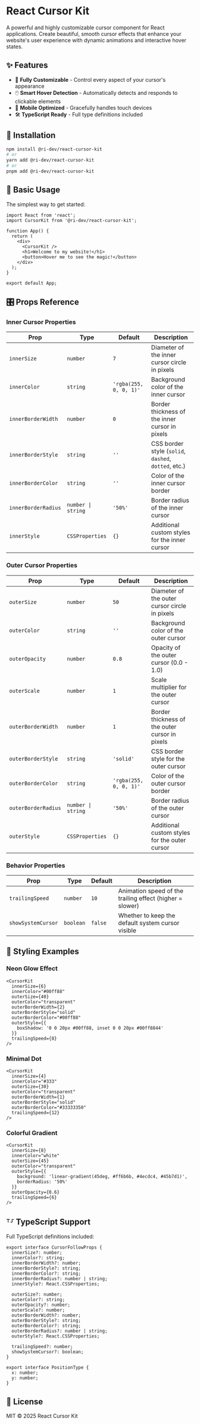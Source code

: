 # React Cursor Kit

A powerful and highly customizable cursor component for React applications. Create beautiful, smooth cursor effects that enhance your website's user experience with dynamic animations and interactive hover states.

## ✨ Features

- 🎨 **Fully Customizable** - Control every aspect of your cursor's appearance
- 🖱️ **Smart Hover Detection** - Automatically detects and responds to clickable elements
- 📱 **Mobile Optimized** - Gracefully handles touch devices
- 🛠️ **TypeScript Ready** - Full type definitions included

## 🚀 Installation

```bash
npm install @ri-dev/react-cursor-kit
# or
yarn add @ri-dev/react-cursor-kit
# or
pnpm add @ri-dev/react-cursor-kit
```

## 📖 Basic Usage

The simplest way to get started:

```tsx
import React from 'react';
import CursorKit from '@ri-dev/react-cursor-kit';

function App() {
  return (
    <div>
      <CursorKit />
      <h1>Welcome to my website!</h1>
      <button>Hover me to see the magic!</button>
    </div>
  );
}

export default App;
```

## 🎛️ Props Reference

### Inner Cursor Properties

| Prop | Type | Default | Description |
|------|------|---------|-------------|
| `innerSize` | `number` | `7` | Diameter of the inner cursor circle in pixels |
| `innerColor` | `string` | `'rgba(255, 0, 0, 1)'` | Background color of the inner cursor |
| `innerBorderWidth` | `number` | `0` | Border thickness of the inner cursor in pixels |
| `innerBorderStyle` | `string` | `''` | CSS border style (`solid`, `dashed`, `dotted`, etc.) |
| `innerBorderColor` | `string` | `''` | Color of the inner cursor border |
| `innerBorderRadius` | `number \| string` | `'50%'` | Border radius of the inner cursor |
| `innerStyle` | `CSSProperties` | `{}` | Additional custom styles for the inner cursor |

### Outer Cursor Properties

| Prop | Type | Default | Description |
|------|------|---------|-------------|
| `outerSize` | `number` | `50` | Diameter of the outer cursor circle in pixels |
| `outerColor` | `string` | `''` | Background color of the outer cursor |
| `outerOpacity` | `number` | `0.8` | Opacity of the outer cursor (0.0 - 1.0) |
| `outerScale` | `number` | `1` | Scale multiplier for the outer cursor |
| `outerBorderWidth` | `number` | `1` | Border thickness of the outer cursor in pixels |
| `outerBorderStyle` | `string` | `'solid'` | CSS border style for the outer cursor |
| `outerBorderColor` | `string` | `'rgba(255, 0, 0, 1)'` | Color of the outer cursor border |
| `outerBorderRadius` | `number \| string` | `'50%'` | Border radius of the outer cursor |
| `outerStyle` | `CSSProperties` | `{}` | Additional custom styles for the outer cursor |

### Behavior Properties

| Prop | Type | Default | Description |
|------|------|---------|-------------|
| `trailingSpeed` | `number` | `10` | Animation speed of the trailing effect (higher = slower) |
| `showSystemCursor` | `boolean` | `false` | Whether to keep the default system cursor visible |

## 🎨 Styling Examples

### Neon Glow Effect

```tsx
<CursorKit
  innerSize={6}
  innerColor="#00ff88"
  outerSize={40}
  outerColor="transparent"
  outerBorderWidth={2}
  outerBorderStyle="solid"
  outerBorderColor="#00ff88"
  outerStyle={{
    boxShadow: '0 0 20px #00ff88, inset 0 0 20px #00ff8844'
  }}
  trailingSpeed={8}
/>
```

### Minimal Dot

```tsx
<CursorKit
  innerSize={4}
  innerColor="#333"
  outerSize={30}
  outerColor="transparent"
  outerBorderWidth={1}
  outerBorderStyle="solid"
  outerBorderColor="#33333350"
  trailingSpeed={12}
/>
```

### Colorful Gradient

```tsx
<CursorKit
  innerSize={8}
  innerColor="white"
  outerSize={45}
  outerColor="transparent"
  outerStyle={{
    background: 'linear-gradient(45deg, #ff6b6b, #4ecdc4, #45b7d1)',
    borderRadius: '50%'
  }}
  outerOpacity={0.6}
  trailingSpeed={6}
/>
```

## ⸆⸉ TypeScript Support

Full TypeScript definitions included:

```tsx
export interface CursorFollowProps {
  innerSize?: number;
  innerColor?: string;
  innerBorderWidth?: number; 
  innerBorderStyle?: string;
  innerBorderColor?: string;
  innerBorderRadius?: number | string;
  innerStyle?: React.CSSProperties;

  outerSize?: number;
  outerColor?: string;
  outerOpacity?: number;
  outerScale?: number;
  outerBorderWidth?: number;
  outerBorderStyle?: string;
  outerBorderColor?: string;
  outerBorderRadius?: number | string;
  outerStyle?: React.CSSProperties;

  trailingSpeed?: number;
  showSystemCursor?: boolean;
}

export interface PositionType {
  x: number;
  y: number;
}
```

## 📄 License

MIT © 2025 React Cursor Kit
